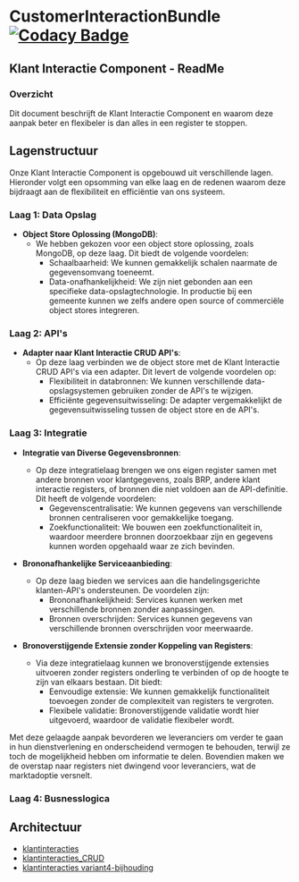 # CustomerInteractionBundle [![Codacy Badge](https://app.codacy.com/project/badge/Grade/980ea2efc85a427ea909518f29506ff6)](https://app.codacy.com/gh/CommonGateway/CustomerInteractionBundle/dashboard?utm_source=gh\&utm_medium=referral\&utm_content=\&utm_campaign=Badge_grade)

## Klant Interactie Component - ReadMe

### Overzicht

Dit document beschrijft de Klant Interactie Component en waarom deze aanpak beter en flexibeler is dan alles in een register te stoppen.

## Lagenstructuur

Onze Klant Interactie Component is opgebouwd uit verschillende lagen. Hieronder volgt een opsomming van elke laag en de redenen waarom deze bijdraagt aan de flexibiliteit en efficiëntie van ons systeem.

### Laag 1: Data Opslag

- **Object Store Oplossing (MongoDB)**:
    - We hebben gekozen voor een object store oplossing, zoals MongoDB, op deze laag. Dit biedt de volgende voordelen:
        - Schaalbaarheid: We kunnen gemakkelijk schalen naarmate de gegevensomvang toeneemt.
        - Data-onafhankelijkheid: We zijn niet gebonden aan een specifieke data-opslagtechnologie. In productie bij een gemeente kunnen we zelfs andere open source of commerciële object stores integreren.

### Laag 2: API's

- **Adapter naar Klant Interactie CRUD API's**:
    - Op deze laag verbinden we de object store met de Klant Interactie CRUD API's via een adapter. Dit levert de volgende voordelen op:
        - Flexibiliteit in databronnen: We kunnen verschillende data-opslagsystemen gebruiken zonder de API's te wijzigen.
        - Efficiënte gegevensuitwisseling: De adapter vergemakkelijkt de gegevensuitwisseling tussen de object store en de API's.

### Laag 3: Integratie

- **Integratie van Diverse Gegevensbronnen**:
    - Op deze integratielaag brengen we ons eigen register samen met andere bronnen voor klantgegevens, zoals BRP, andere klant interactie registers, of bronnen die niet voldoen aan de API-definitie. Dit heeft de volgende voordelen:
        - Gegevenscentralisatie: We kunnen gegevens van verschillende bronnen centraliseren voor gemakkelijke toegang.
        - Zoekfunctionaliteit: We bouwen een zoekfunctionaliteit in, waardoor meerdere bronnen doorzoekbaar zijn en gegevens kunnen worden opgehaald waar ze zich bevinden.

- **Brononafhankelijke Serviceaanbieding**:
    - Op deze laag bieden we services aan die handelingsgerichte klanten-API's ondersteunen. De voordelen zijn:
        - Brononafhankelijkheid: Services kunnen werken met verschillende bronnen zonder aanpassingen.
        - Bronnen overschrijden: Services kunnen gegevens van verschillende bronnen overschrijden voor meerwaarde.

- **Bronoverstijgende Extensie zonder Koppeling van Registers**:
    - Via deze integratielaag kunnen we bronoverstijgende extensies uitvoeren zonder registers onderling te verbinden of op de hoogte te zijn van elkaars bestaan. Dit biedt:
        - Eenvoudige extensie: We kunnen gemakkelijk functionaliteit toevoegen zonder de complexiteit van registers te vergroten.
        - Flexibele validatie: Bronoverstijgende validatie wordt hier uitgevoerd, waardoor de validatie flexibeler wordt.

Met deze gelaagde aanpak bevorderen we leveranciers om verder te gaan in hun dienstverlening en onderscheidend vermogen te behouden, terwijl ze toch de mogelijkheid hebben om informatie te delen. Bovendien maken we de overstap naar registers niet dwingend voor leveranciers, wat de marktadoptie versnelt.

### Laag 4: Busnesslogica

## Architectuur

* [klantinteracties](https://github.com/VNG-Realisatie/klantinteracties/blob/main/docs/api_familie_klantinteracties/klantinteracties/openapi.yaml)
* [klantinteracties\_CRUD](https://github.com/VNG-Realisatie/klantinteracties/blob/main/docs/api_familie_klantinteracties/klantinteracties_CRUD/openapi.yaml)
* [klantinteracties variant4-bijhouding](https://github.com/VNG-Realisatie/klantinteracties/blob/main/docs/api_familie_varianten/variant4-bijhouding/openapi.yaml)
